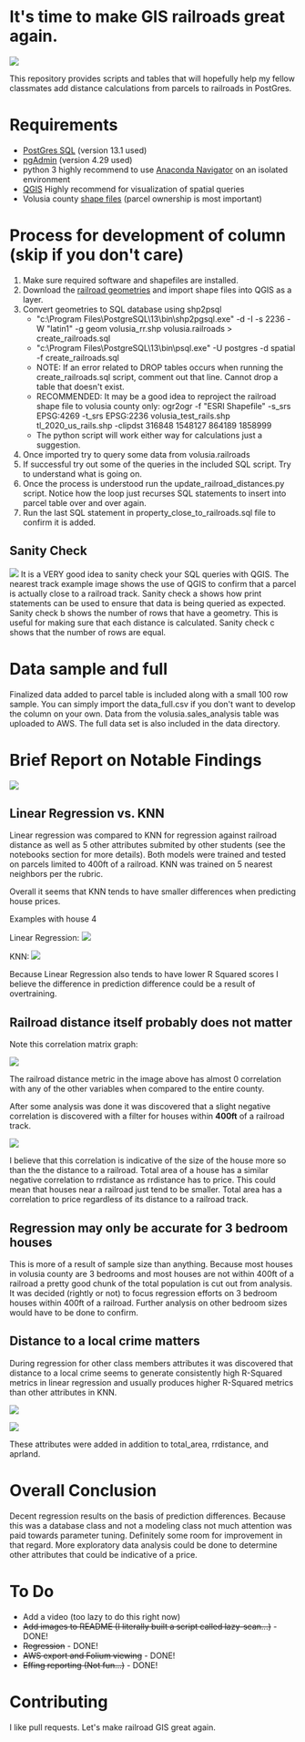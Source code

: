 # It's time to make GIS railroads great again.
![](Screenshots/dog_rail_road.gif)

This repository provides scripts and tables that will hopefully help my fellow classmates add distance calculations from parcels to railroads in PostGres.

# Requirements
- [PostGres SQL](https://www.postgresql.org/) (version 13.1 used)
- [pgAdmin](https://www.pgadmin.org/) (version 4.29 used) 
- python 3 highly recommend to use [Anaconda Navigator](https://docs.anaconda.com/anaconda/install) on an isolated environment
- [QGIS](https://qgis.org/en/site/) Highly recommend for visualization of spatial queries
- Volusia county [shape files](http://maps.vcgov.org/gis/download/shapes.htm) (parcel ownership is most important) 

# Process for development of column (skip if you don't care)
1. Make sure required software and shapefiles are installed.
2. Download the [railroad geometries](https://www2.census.gov/geo/tiger/TIGER2020/RAILS/)  and import shape files into QGIS as a layer.
3. Convert geometries to SQL database using shp2psql
    - "c:\Program Files\PostgreSQL\13\bin\shp2pgsql.exe" -d -I -s 2236 -W "latin1" -g geom volusia_rr.shp volusia.railroads > create_railroads.sql
    - "c:\Program Files\PostgreSQL\13\bin\psql.exe" -U postgres -d spatial -f create_railroads.sql
    * NOTE: If an error related to DROP tables occurs when running the create_railroads.sql script, comment out that line. Cannot drop a table that doesn't exist.
    * RECOMMENDED: It may be a good idea to reproject the railroad shape file to volusia county only: ogr2ogr -f "ESRI Shapefile" -s_srs EPSG:4269 -t_srs EPSG:2236 volusia_test_rails.shp tl_2020_us_rails.shp -clipdst 316848 1548127 864189 1858999
    - The python script will work either way for calculations just a suggestion.
4. Once imported try to query some data from volusia.railroads
5. If successful try out some of the queries in the included SQL script. Try to understand what is going on.
6. Once the process is understood run the update_railroad_distances.py script. Notice how the loop just recurses SQL statements to insert into parcel table over and over again.
7. Run the last SQL statement in property_close_to_railroads.sql file to confirm it is added.

## Sanity Check

![](Screenshots/Nearest_Track_Example.PNG)
It is a VERY good idea to sanity check your SQL queries with QGIS. The nearest track example image shows the use of QGIS to confirm that a parcel is actually close to a railroad track. Sanity check a shows how print statements can be used to ensure that data is being queried as expected. Sanity check b shows the number of rows that have a geometry. This is useful for making sure that each distance is calculated. Sanity check c shows that the number of rows are equal.

# Data sample and full
Finalized data added to parcel table is included along with a small 100 row sample. You can simply import the data_full.csv if you don't want to develop the column on your own. Data from the volusia.sales_analysis table was uploaded to AWS. The full data set is also included in the data directory.

# Brief Report on Notable Findings
![](Screenshots/mr_garrison_report.gif)

## Linear Regression vs. KNN

Linear regression was compared to KNN for regression against railroad distance as well as 5 other attributes submited by other students (see the notebooks section for more details). Both models were trained and tested on parcels limited to 400ft of a railroad. KNN was trained on 5 nearest neighbors per the rubric. 

Overall it seems that KNN tends to have smaller differences when predicting house prices.

Examples with house 4

Linear Regression:
![](Screenshots/house4_difference_linear.PNG)

KNN:
![](Screenshots/house4_difference_knn.PNG)

Because Linear Regression also tends to have lower R Squared scores I believe the difference in prediction difference could be a result of overtraining.

## Railroad distance itself probably does not matter
Note this correlation matrix graph:

![](Screenshots/correlation_plot_railroad_full.png)

The railroad distance metric in the image above has almost 0 correlation with any of the other variables when compared to the entire county.

After some analysis was done it was discovered that a slight negative correlation is discovered with a filter for houses within **400ft** of a railroad track.

![](Screenshots/correlation_plot_rrdistance_400ft.png)

I believe that this correlation is indicative of the size of the house more so than the the distance to a railroad. Total area of a house has a similar negative correlation to rrdistance as rrdistance has to price. This could mean that houses near a railroad just tend to be smaller. Total area has a correlation to price regardless of its distance to a railroad track.

## Regression may only be accurate for 3 bedroom houses

This is more of a result of sample size than anything. Because most houses in volusia county are 3 bedrooms and most houses are not within 400ft of a railroad a pretty good chunk of the total population is cut out from analysis. It was decided (rightly or not) to focus regression efforts on 3 bedroom houses within 400ft of a railroad. Further analysis on other bedroom sizes would have to be done to confirm.


## Distance to a local crime matters

During regression for other class members attributes it was discovered that distance to a local crime seems to generate consistently high R-Squared metrics in linear regression and usually produces higher R-Squared metrics than other attributes in KNN.

![](Screenshots/r_squared_crime_linear.png)

![](Screenshots/r_squared_crime_knn.png)

These attributes were added in addition to total_area, rrdistance, and aprland.

# Overall Conclusion

Decent regression results on the basis of prediction differences. Because this was a database class and not a modeling class not much attention was paid towards parameter tuning. Definitely some room for improvement in that regard. More exploratory data analysis could be done to determine other attributes that could be indicative of a price.

# To Do
- Add a video (too lazy to do this right now)
- ~~Add images to README (I literally built a script called lazy-scan...)~~ -DONE!
- ~~Regression~~ - DONE!
- ~~AWS export and Folium viewing~~ - DONE!
- ~~Effing reporting (Not fun...)~~ - DONE!

# Contributing
I like pull requests. Let's make railroad GIS great again.

